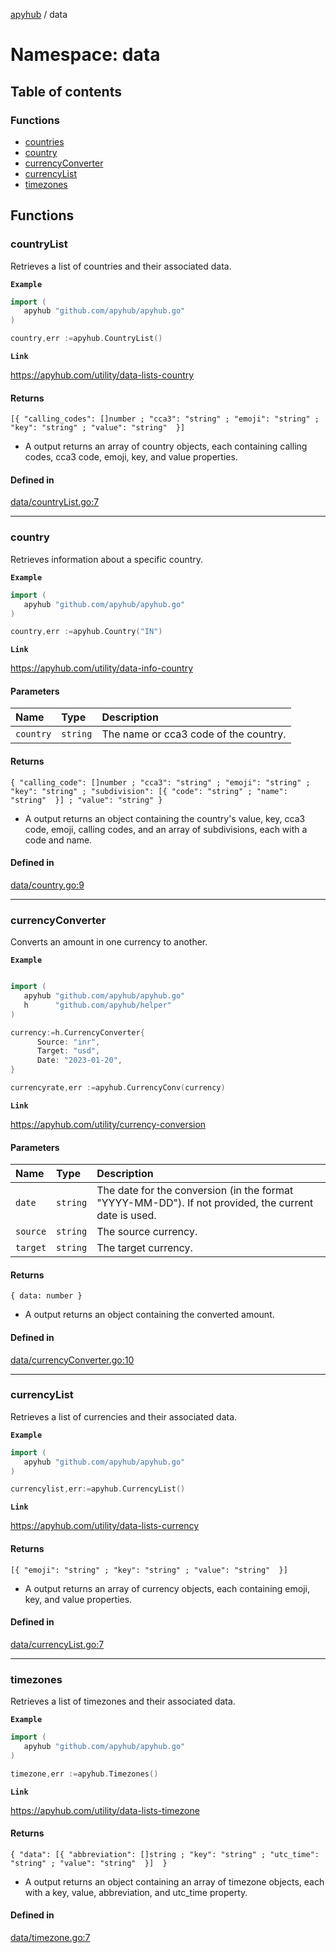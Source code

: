 [apyhub](../README.md) / data

# Namespace: data

## Table of contents

### Functions

- [countries](data.md#countries)
- [country](data.md#country)
- [currencyConverter](data.md#currencyconverter)
- [currencyList](data.md#currencylist)
- [timezones](data.md#timezones)

## Functions

### countryList

Retrieves a list of countries and their associated data.

**`Example`**

```go
import (
   apyhub "github.com/apyhub/apyhub.go"
)

country,err :=apyhub.CountryList()
```

**`Link`**

https://apyhub.com/utility/data-lists-country

#### Returns

```[{ "calling_codes": []number ; "cca3": "string" ; "emoji": "string" ; "key": "string" ; "value": "string"  }]```

- A output returns an array of country objects, each containing calling codes, cca3 code, emoji, key, and value properties.

#### Defined in

[data/countryList.go:7](https://github.com/apyhub/apyhub.go/blob/main/data/countryList.go#L7)

___

### country

Retrieves information about a specific country.

**`Example`**

```go
import (
   apyhub "github.com/apyhub/apyhub.go"
)

country,err :=apyhub.Country("IN")
```

**`Link`**

https://apyhub.com/utility/data-info-country

#### Parameters

| Name | Type | Description |
| :------ | :------ | :------ |
| `country` | `string` | The name or cca3 code of the country. |

#### Returns

 ```{ "calling_code": []number ; "cca3": "string" ; "emoji": "string" ; "key": "string" ; "subdivision": [{ "code": "string" ; "name": "string"  }] ; "value": "string" }```

- A output returns an object containing the country's value, key, cca3 code, emoji, calling codes, and an array of subdivisions, each with a code and name.

#### Defined in

[data/country.go:9](https://github.com/apyhub/apyhub.go/blob/main/data/country.go#L9)

___

### currencyConverter

Converts an amount in one currency to another.

**`Example`**

```go

import (
   apyhub "github.com/apyhub/apyhub.go"
   h      "github.com/apyhub/helper"
)

currency:=h.CurrencyConverter{
      Source: "inr",
      Target: "usd",
      Date: "2023-01-20",
}

currencyrate,err :=apyhub.CurrencyConv(currency)
```

**`Link`**

https://apyhub.com/utility/currency-conversion

#### Parameters

| Name | Type | Description |
| :------ | :------ | :------ |
| `date` | `string` | The date for the conversion (in the format "YYYY-MM-DD"). If not provided, the current date is used. |
| `source` | `string` | The source currency. |
| `target` | `string` | The target currency. |

#### Returns

```{ data: number }```

- A output returns an object containing the converted amount.

#### Defined in

[data/currencyConverter.go:10](https://github.com/apyhub/apyhub.go/blob/main/data/currencyConverter.go#L10)

___

### currencyList

Retrieves a list of currencies and their associated data.

**`Example`**

```go
import (
   apyhub "github.com/apyhub/apyhub.go"
)

currencylist,err:=apyhub.CurrencyList()
```

**`Link`**

https://apyhub.com/utility/data-lists-currency

#### Returns

    [{ "emoji": "string" ; "key": "string" ; "value": "string"  }]

- A output returns an array of currency objects, each containing emoji, key, and value properties.

#### Defined in

[data/currencyList.go:7](https://github.com/apyhub/apyhub.go/blob/main/data/currencyList.go#L7)

___

### timezones

Retrieves a list of timezones and their associated data.

**`Example`**

```go
import (
   apyhub "github.com/apyhub/apyhub.go"
)

timezone,err :=apyhub.Timezones()
```

**`Link`**

https://apyhub.com/utility/data-lists-timezone

#### Returns

```{ "data": [{ "abbreviation": []string ; "key": "string" ; "utc_time": "string" ; "value": "string"  }]  }```

- A output returns an object containing an array of timezone objects, each with a key, value, abbreviation, and utc_time property.

#### Defined in

[data/timezone.go:7](https://github.com/apyhub/apyhub.go/blob/main/data/timezone.go#L7)